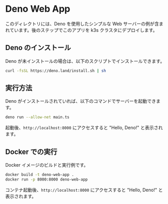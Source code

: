 # Deno Web App

このディレクトリには、Deno を使用したシンプルな Web
サーバーの例が含まれています。後のステップでこのアプリを k3s
クラスタにデプロイします。

## Deno のインストール

Deno が未インストールの場合は、以下のスクリプトでインストールできます。

```bash
curl -fsSL https://deno.land/install.sh | sh
```

## 実行方法

Deno がインストールされていれば、以下のコマンドでサーバーを起動できます。

```bash
deno run --allow-net main.ts
```

起動後、`http://localhost:8000` にアクセスすると "Hello, Deno!" と表示されます。

## Docker での実行

Docker イメージのビルドと実行例です。

```bash
docker build -t deno-web-app .
docker run -p 8000:8000 deno-web-app
```

コンテナ起動後、`http://localhost:8000` にアクセスすると "Hello, Deno!"
と表示されます。
